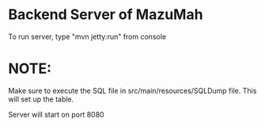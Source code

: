 <h1>Backend Server of MazuMah</h1>

To run server, type "mvn jetty:run" from console

<h1>NOTE:</h1>Make sure to execute the SQL file in src/main/resources/SQLDump file. This will set up the table.

Server will start on port 8080